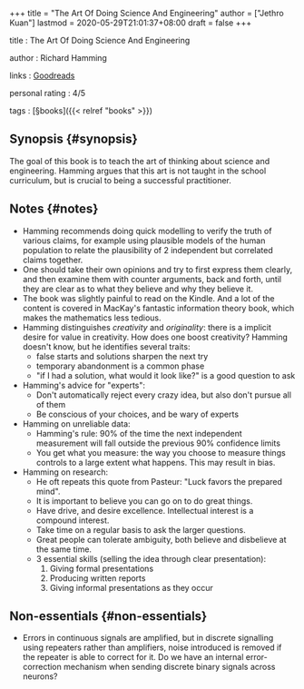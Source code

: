 +++
title = "The Art Of Doing Science And Engineering"
author = ["Jethro Kuan"]
lastmod = 2020-05-29T21:01:37+08:00
draft = false
+++

title
: The Art Of Doing Science And Engineering

author
: Richard Hamming

links
: [Goodreads](https://www.goodreads.com/book/show/530415.The%5FArt%5Fof%5FDoing%5FScience%5Fand%5FEngineering?ac=1&from%5Fsearch=true&qid=JiicJZOxxt&rank=1)

personal rating
: 4/5

tags
: [§books]({{< relref "books" >}})

## Synopsis {#synopsis}

The goal of this book is to teach the art of thinking about science
and engineering. Hamming argues that this art is not taught in the
school curriculum, but is crucial to being a successful practitioner.

## Notes {#notes}

- Hamming recommends doing quick modelling to verify the truth of
  various claims, for example using plausible models of the human
  population to relate the plausibility of 2 independent but
  correlated claims together.
- One should take their own opinions and try to first express them
  clearly, and then examine them with counter arguments, back and
  forth, until they are clear as to what they believe and why they
  believe it.
- The book was slightly painful to read on the Kindle. And a lot of
  the content is covered in MacKay's fantastic information theory
  book, which makes the mathematics less tedious.
- Hamming distinguishes _creativity_ and _originality_: there is a
  implicit desire for value in creativity. How does one boost
  creativity? Hamming doesn't know, but he identifies several traits:
  - false starts and solutions sharpen the next try
  - temporary abandonment is a common phase
  - "if I had a solution, what would it look like?" is a good question
    to ask
- Hamming's advice for "experts":
  - Don't automatically reject every crazy idea, but also don't pursue
    all of them
  - Be conscious of your choices, and be wary of experts
- Hamming on unreliable data:
  - Hamming's rule: 90% of the time the next independent measurement
    will fall outside the previous 90% confidence limits
  - You get what you measure: the way you choose to measure things
    controls to a large extent what happens. This may result in bias.
- Hamming on research:
  - He oft repeats this quote from Pasteur: "Luck favors the prepared mind".
  - It is important to believe you can go on to do great things.
  - Have drive, and desire excellence. Intellectual interest is a
    compound interest.
  - Take time on a regular basis to ask the larger questions.
  - Great people can tolerate ambiguity, both believe and disbelieve
    at the same time.
  - 3 essential skills (selling the idea through clear presentation):
    1.  Giving formal presentations
    2.  Producing written reports
    3.  Giving informal presentations as they occur

## Non-essentials {#non-essentials}

- Errors in continuous signals are amplified, but in discrete
  signalling using repeaters rather than amplifiers, noise introduced
  is removed if the repeater is able to correct for it. Do we have an
  internal error-correction mechanism when sending discrete binary
  signals across neurons?
